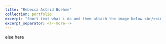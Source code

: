 ```yaml
---
title: "Rebecca Astrid Boehme"
collection: portfolio
excerpt: "Short text what i do and then attach the image below <br/><img src='/images/RAB_circle.png'>"
excerpt_separator: <!--more-->
---
```


<!--more-->

else here